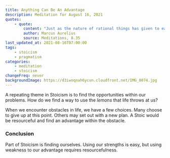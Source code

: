 ```yaml
---
title: Anything Can Be An Advantage
description: Meditation for August 16, 2021
quotes:
    - quote:
        content: "Just as the nature of rational things has given to each person their rational powers, so it also gives us this power — just as nature turns to its own purpose any obstacle or any opposition, sets its place in the destined order, and co-opts it, so every rational person can convert any obstacle into the raw material for their own purpose."
        author: Marcus Aurelius
        source: Meditations, 8.35
last_updated_at: 2021-08-16T07:00:00
tags:
    - stoicism
    - pragmatism
categories:
    - meditation
    - stoicism
changeFreq: never
backgroundImage: https://d3iwoqnah6ycun.cloudfront.net/IMG_8074.jpg
---
```


A repeating theme in Stoicism is to find the opportunities within our problems. How do we find a way to use the *lemons* 
that life throws at us?

When we encounter obstacles in life, we have a few choices. Many choose to give up at this point. Others may set out 
with a new plan. A Stoic would be resourceful and find an advantage within the obstacle.

### Conclusion

Part of Stoicism is finding ourselves. Using our strengths is easy, but using weakness to our advantage requires 
resourcefulness. 
